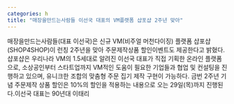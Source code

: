 ```yaml
---
categories: h
title: "매장을만드는사람들 이선국 대표의 VM플랫폼 샵포샵 2주년 맞아"
---
```

매장을만드는사람들(대표 이선국)은 신규 VM(비주얼 머천다이징) 플랫폼 샵포샵(SHOP4SHOP)이 런칭 2주년을 맞아 주문제작상품 할인이벤트도 제공한다고 밝혔다.샵포샵은 우리나라 VM의 1.5세대로 알려진 이선국 대표가 직접 기획한 온라인 플랫폼으로, 소상공인부터 스타트업까지 VM적인 도움이 필요한 기업들과 협업 및 컨설팅을 진행하고 있으며, 유니크한 조합의 맞춤형 주문 집기 제작 구현이 가능하다. 금번 2주년 기념 주문제작 상품 할인은 10%의 할인을 적용하는 내용으로 오는 29일(목)까지 진행된다.이선국 대표는 90년대 이태리